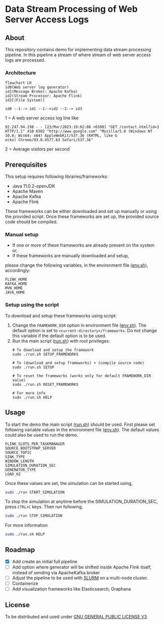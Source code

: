 # Data Stream Processing of Web Server Access Logs
## About
This repository contains demo for implementing data stream processing pipeline. In this pipeline a stream of where stream of web server access logs are processed.

### Architecture
```mermaid  
flowchart LR  
id0(Web server log generator)
id1(Message Broker: Apache Kafka)
id2(Stream Processor: Apache Flink)
id3[(File System)]

id0 --1--> id1 --1-->id2 --2--> id3  
```
1 = A web server access log line like
```
92.247.94.198 - - [23/Mar/2023:10:02:08 +0100] "GET /contact.html?id=3 HTTP/1.1" 410 6502 "http://www.google.com" "Mozilla/5.0 (Windows NT 10.0; Win64; x64) AppleWebKit/537.36 (KHTML, like G
ecko) Chrome/93.0.4577.63 Safari/537.36"
```
2 = Average visitors per second  

## Prerequisites
This setup requires following libraries/frameworks:
- Java 11.0.2-openJDK
- Apache Maven
- Apache Kafka
- Apache Flink

These frameworks can be either downloaded and set up manually or using the provided script. Once these frameworks are set up, the provided source code should be compiled.

### Manual setup
- If one or more of these frameworks are already present on the system or,
- If these frameworks are manually downloaded and setup,

please change the following variables, in the environment file ([env.sh](./env.sh)), accordingly:
```
FLINK_HOME
KAFKA_HOME
MVN_HOME
JAVA_HOME
```
 
### Setup using the script
To download and setup these frameworks using script:
1. Change the `FRAMEWORK_DIR` option in environment file ([env.sh](./env.sh)). The default option is set to `<current-directory>/frameworks`. Do not change this variable if the default option is to be used.
2. Run the main script ([run.sh](./run.sh)) with root privileges: 
   ```
   # To download and setup the framework
   sudo ./run.sh SETUP_FRAMEWORKS
   
   # To (download and setup frameworks) + (compile source code)
   sudo ./run.sh SETUP
   
   # To reset the frameworks (works only for default FRAMEWORK_DIR value)
   sudo ./run.sh RESET_FRAMEWORKS
   
   # For more info
   sudo ./run.sh HELP
   ```

## Usage

To start the demo the main script ([run.sh](./run.sh)) should be used.
First please set following variable values in the environment file ([env.sh](./env.sh)).
The default values could also be used to run the demo.
```
FLINK_SLOTS_PER_TASKMANAGER
SOURCE_BOOTSTRAP_SERVER
SOURCE_TOPIC
SINK_TYPE
WINDOW_LENGTH
SIMULATION_DURATION_SEC
GENERATOR_TYPE
LOAD_HZ
```
Once these values are set, the simulation can be started using,
```bash
sudo ./run START_SIMULATION
```
To stop the simulation at anytime before the SIMULATION_DURATION_SEC, press `CTRL+C` keys. Then run following,
```bash
sudo ./run STOP_SIMULATION
```

For more information
```bash
sudo ./run.sh HELP
```

## Roadmap
- [x] Add create an initial full pipeline
- [ ] Add option where generator will be shifted inside Apache Flink itself, instead of sending via ApacheKafka broker
- [ ] Adjust the pipeline to be used with [SLURM](https://slurm.schedmd.com/documentation.html) on a multi-node cluster.
- [ ] Containerize
- [ ] Add visualization frameworks like Elasticsearch, Graphana

## License
To be distributed and used under [GNU GENERAL PUBLIC LICENSE V3](./LICENSE)